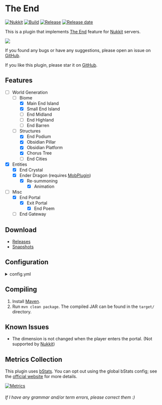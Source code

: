 # The End
[![Nukkit](https://img.shields.io/badge/Nukkit-1.0-green)](https://github.com/NukkitX/Nukkit)
[![Build](https://img.shields.io/circleci/build/github/wode490390/TheEnd/master)](https://circleci.com/gh/wode490390/TheEnd/tree/master)
[![Release](https://img.shields.io/github/v/release/wode490390/TheEnd)](https://github.com/wode490390/TheEnd/releases)
[![Release date](https://img.shields.io/github/release-date/wode490390/TheEnd)](https://github.com/wode490390/TheEnd/releases)
<!--[![MCBBS](https://img.shields.io/badge/-mcbbs-inactive)](https://www.mcbbs.net/thread-872583-1-1.html "末路之地")
[![Servers](https://img.shields.io/bstats/servers/4882)](https://bstats.org/plugin/bukkit/TheEnd/4882)
[![Players](https://img.shields.io/bstats/players/4882)](https://bstats.org/plugin/bukkit/TheEnd/4882)-->

This is a plugin that implements [The End](https://minecraft.fandom.com/wiki/The_End) feature for [Nukkit](https://github.com/NukkitX/Nukkit) servers.

![](https://i.loli.net/2019/06/12/5d0035e6ec88465573.png)

If you found any bugs or have any suggestions, please open an issue on [GitHub](https://github.com/wode490390/TheEnd/issues).

If you like this plugin, please star it on [GitHub](https://github.com/wode490390/TheEnd).

## Features
- [ ] World Generation
  - [ ] Biome
    - [X] Main End Island
    - [X] Small End Island
    - [ ] End Midland
    - [ ] End Highland
    - [ ] End Barren
  - [ ] Structures
    - [X] End Podium
    - [X] Obsidian Pillar
    - [X] Obsidian Platform
    - [X] Chorus Tree
    - [ ] End Cities
- [X] Entities
  - [X] End Crystal
  - [X] Ender Dragon (requires [MobPlugin](https://github.com/Nukkit-coders/MobPlugin))
    - [X] Re-summoning
      - [X] Animation
- [ ] Misc
  - [X] End Portal
    - [X] Exit Portal
      - [X] End Poem
  - [ ] End Gateway

## Download
- [Releases](https://github.com/wode490390/TheEnd/releases)
- [Snapshots](https://circleci.com/gh/wode490390/TheEnd)

## Configuration

<details>
<summary>config.yml</summary>

```yaml
enable-end-portal: true
exit-portal-activated: true
spawn-ender-dragon: true
allow-resummon-ender-dragon: true

generator:
  end:
    coordinate-scale: 684.412
    height:
      scale: 1368.824
    detail:
      noise-scale:
        x: 80.0
        y: 160.0
        z: 80.0
```
</details>

## Compiling
1. Install [Maven](https://maven.apache.org/).
2. Run `mvn clean package`. The compiled JAR can be found in the `target/` directory.

## Known Issues
+ The dimension is not changed when the player enters the portal. (Not supported by [Nukkit](https://github.com/NukkitX/Nukkit/issues/839))

## Metrics Collection

This plugin uses [bStats](https://github.com/wode490390/bStats-Nukkit). You can opt out using the global bStats config; see the [official website](https://bstats.org/getting-started) for more details.

[![Metrics](https://bstats.org/signatures/bukkit/TheEnd.svg)](https://bstats.org/plugin/bukkit/TheEnd/4882)

###### If I have any grammar and/or term errors, please correct them :)
